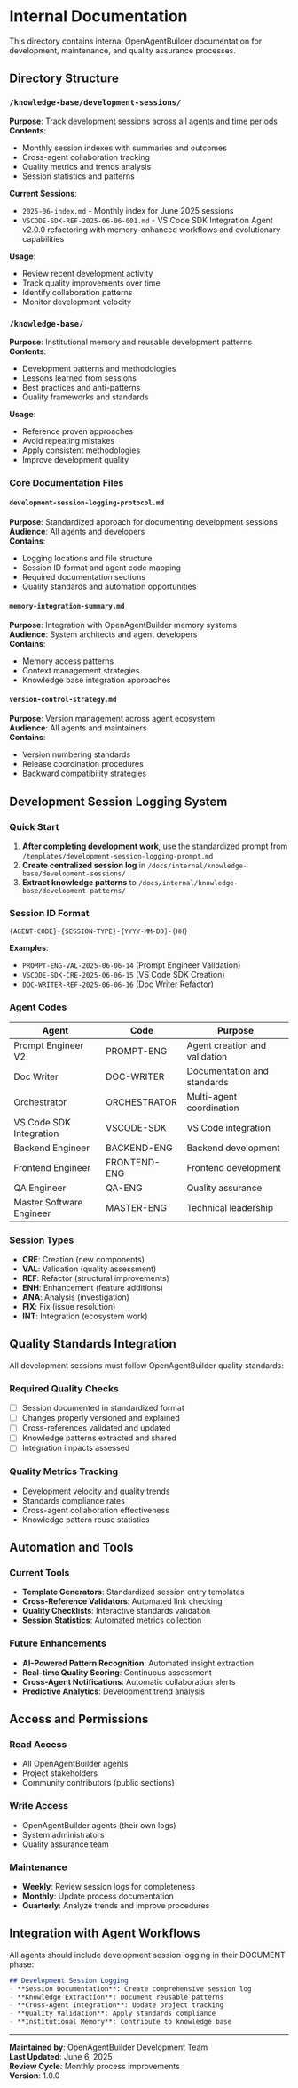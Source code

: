# Internal Documentation

This directory contains internal OpenAgentBuilder documentation for development, maintenance, and quality assurance processes.

## Directory Structure

### `/knowledge-base/development-sessions/`
**Purpose**: Track development sessions across all agents and time periods  
**Contents**:
- Monthly session indexes with summaries and outcomes
- Cross-agent collaboration tracking
- Quality metrics and trends analysis
- Session statistics and patterns

**Current Sessions**:
- `2025-06-index.md` - Monthly index for June 2025 sessions
- `VSCODE-SDK-REF-2025-06-06-001.md` - VS Code SDK Integration Agent v2.0.0 refactoring with memory-enhanced workflows and evolutionary capabilities

**Usage**: 
- Review recent development activity
- Track quality improvements over time
- Identify collaboration patterns
- Monitor development velocity

### `/knowledge-base/`
**Purpose**: Institutional memory and reusable development patterns  
**Contents**:
- Development patterns and methodologies
- Lessons learned from sessions
- Best practices and anti-patterns
- Quality frameworks and standards

**Usage**:
- Reference proven approaches
- Avoid repeating mistakes
- Apply consistent methodologies
- Improve development quality

### Core Documentation Files

#### `development-session-logging-protocol.md`
**Purpose**: Standardized approach for documenting development sessions  
**Audience**: All agents and developers  
**Contains**:
- Logging locations and file structure
- Session ID format and agent code mapping
- Required documentation sections
- Quality standards and automation opportunities

#### `memory-integration-summary.md`
**Purpose**: Integration with OpenAgentBuilder memory systems  
**Audience**: System architects and agent developers  
**Contains**:
- Memory access patterns
- Context management strategies
- Knowledge base integration approaches

#### `version-control-strategy.md`
**Purpose**: Version management across agent ecosystem  
**Audience**: All agents and maintainers  
**Contains**:
- Version numbering standards
- Release coordination procedures
- Backward compatibility strategies

## Development Session Logging System

### Quick Start
1. **After completing development work**, use the standardized prompt from `/templates/development-session-logging-prompt.md`
2. **Create centralized session log** in `/docs/internal/knowledge-base/development-sessions/`
3. **Extract knowledge patterns** to `/docs/internal/knowledge-base/development-patterns/`

### Session ID Format
`{AGENT-CODE}-{SESSION-TYPE}-{YYYY-MM-DD}-{HH}`

**Examples**:
- `PROMPT-ENG-VAL-2025-06-06-14` (Prompt Engineer Validation)
- `VSCODE-SDK-CRE-2025-06-06-15` (VS Code SDK Creation)
- `DOC-WRITER-REF-2025-06-06-16` (Doc Writer Refactor)

### Agent Codes
| Agent | Code | Purpose |
|-------|------|---------|
| Prompt Engineer V2 | PROMPT-ENG | Agent creation and validation |
| Doc Writer | DOC-WRITER | Documentation and standards |
| Orchestrator | ORCHESTRATOR | Multi-agent coordination |
| VS Code SDK Integration | VSCODE-SDK | VS Code integration |
| Backend Engineer | BACKEND-ENG | Backend development |
| Frontend Engineer | FRONTEND-ENG | Frontend development |
| QA Engineer | QA-ENG | Quality assurance |
| Master Software Engineer | MASTER-ENG | Technical leadership |

### Session Types
- **CRE**: Creation (new components)
- **VAL**: Validation (quality assessment)
- **REF**: Refactor (structural improvements)
- **ENH**: Enhancement (feature additions)
- **ANA**: Analysis (investigation)
- **FIX**: Fix (issue resolution)
- **INT**: Integration (ecosystem work)

## Quality Standards Integration

All development sessions must follow OpenAgentBuilder quality standards:

### Required Quality Checks
- [ ] Session documented in standardized format
- [ ] Changes properly versioned and explained
- [ ] Cross-references validated and updated
- [ ] Knowledge patterns extracted and shared
- [ ] Integration impacts assessed

### Quality Metrics Tracking
- Development velocity and quality trends
- Standards compliance rates
- Cross-agent collaboration effectiveness
- Knowledge pattern reuse statistics

## Automation and Tools

### Current Tools
- **Template Generators**: Standardized session entry templates
- **Cross-Reference Validators**: Automated link checking
- **Quality Checklists**: Interactive standards validation
- **Session Statistics**: Automated metrics collection

### Future Enhancements
- **AI-Powered Pattern Recognition**: Automated insight extraction
- **Real-time Quality Scoring**: Continuous assessment
- **Cross-Agent Notifications**: Automatic collaboration alerts
- **Predictive Analytics**: Development trend analysis

## Access and Permissions

### Read Access
- All OpenAgentBuilder agents
- Project stakeholders
- Community contributors (public sections)

### Write Access
- OpenAgentBuilder agents (their own logs)
- System administrators
- Quality assurance team

### Maintenance
- **Weekly**: Review session logs for completeness
- **Monthly**: Update process documentation
- **Quarterly**: Analyze trends and improve procedures

## Integration with Agent Workflows

All agents should include development session logging in their DOCUMENT phase:

```markdown
## Development Session Logging
- **Session Documentation**: Create comprehensive session log
- **Knowledge Extraction**: Document reusable patterns
- **Cross-Agent Integration**: Update project tracking
- **Quality Validation**: Apply standards compliance
- **Institutional Memory**: Contribute to knowledge base
```

---

**Maintained by**: OpenAgentBuilder Development Team  
**Last Updated**: June 6, 2025  
**Review Cycle**: Monthly process improvements  
**Version**: 1.0.0
